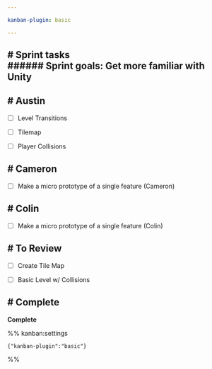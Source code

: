 ```yaml
---

kanban-plugin: basic

---
```


## # Sprint tasks<br>###### Sprint goals: Get more familiar with Unity



## # Austin

- [ ] Level Transitions
- [ ] Tilemap
- [ ] Player Collisions


## # Cameron

- [ ] Make a micro prototype of a single feature (Cameron)


## # Colin

- [ ] Make a micro prototype of a single feature (Colin)


## # To Review

- [ ] Create Tile Map
- [ ] Basic Level w/ Collisions


## # Complete

**Complete**




%% kanban:settings
```
{"kanban-plugin":"basic"}
```
%%